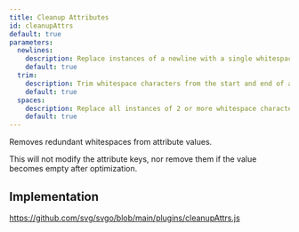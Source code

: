 ```yaml
---
title: Cleanup Attributes
id: cleanupAttrs
default: true
parameters:
  newlines:
    description: Replace instances of a newline with a single whitespace.
    default: true
  trim:
    description: Trim whitespace characters from the start and end of attribute values.
    default: true
  spaces:
    description: Replace all instances of 2 or more whitespace characters with a single whitespace.
    default: true
---
```


<!--@include: ../parts/header.md-->

Removes redundant whitespaces from attribute values.

This will not modify the attribute keys, nor remove them if the value becomes empty after optimization.

<!--@include: ../parts/plugin.md-->

## Implementation

https://github.com/svg/svgo/blob/main/plugins/cleanupAttrs.js
